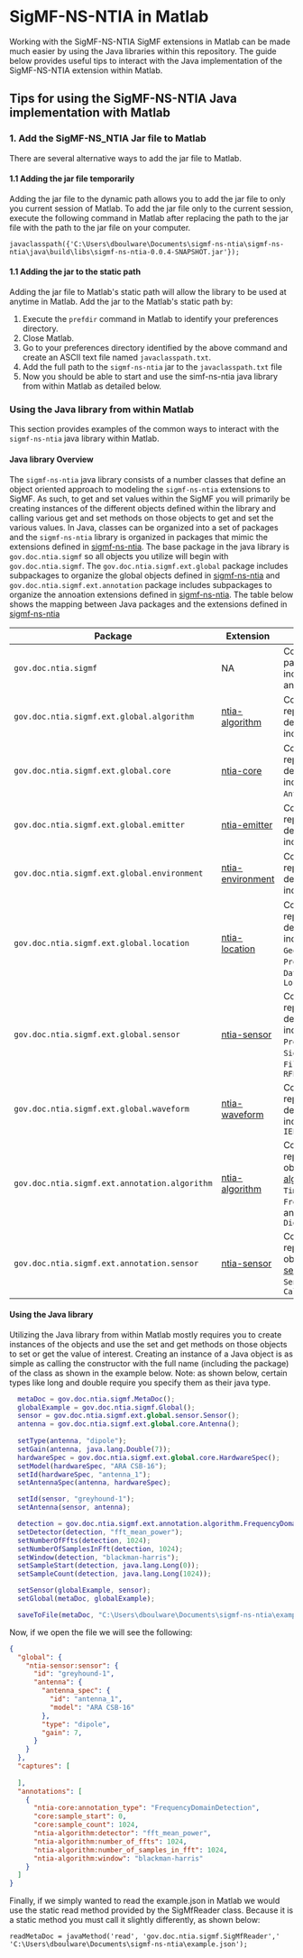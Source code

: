 # SigMF-NS-NTIA in Matlab

Working with the SigMF-NS-NTIA SigMF extensions in Matlab can be made much easier by using the Java libraries within this repository.  The guide below provides useful tips to interact with the Java implementation of the SigMF-NS-NTIA extension within Matlab.

## Tips for using the  SigMF-NS-NTIA Java implementation with Matlab

### 1.  Add the SigMF-NS_NTIA Jar file to Matlab

There are several alternative ways to add the jar file to Matlab.

#### 1.1 Adding the jar file temporarily

Adding the jar file to the dynamic path allows you to add the jar file to only you current session of Matlab. To add the jar file only to the current session, execute the following command in Matlab after replacing the path to the jar file with the path to the jar file on your computer.

`javaclasspath({'C:\Users\dboulware\Documents\sigmf-ns-ntia\sigmf-ns-ntia\java\build\libs\sigmf-ns-ntia-0.0.4-SNAPSHOT.jar'});`

#### 1.1 Adding the jar to the static path

Adding the jar file to Matlab's static path will allow the library to be used at anytime in Matlab. Add the jar to the Matlab's static path by:

1. Execute the `prefdir` command in Matlab to identify your preferences directory.
2. Close Matlab.
3. Go to your preferences directory identified by the above command and create an ASCII text file named `javaclasspath.txt`.
4. Add the full path to the `sigmf-ns-ntia` jar to the `javaclasspath.txt` file
5. Now you should be able to start and use the simf-ns-ntia java library from within Matlab as detailed below.

### Using the Java library from within Matlab

This section provides examples of the common ways to interact with the `sigmf-ns-ntia` java library within Matlab.

#### Java library Overview

The `sigmf-ns-ntia` java library consists of a number classes that define an object oriented approach to modeling the `sigmf-ns-ntia` extensions to SigMF. As such, to get and set values  within the SigMF you will primarily be creating instances of the different objects defined within the library and calling various get and set methods on those objects to get and set the various values. In Java, classes can be organized into a set of packages and the `sigmf-ns-ntia` library is organized in packages that mimic the extensions defined in [sigmf-ns-ntia](https://github.com/NTIA/sigmf-ns-ntia).  The base package in the java library is `gov.doc.ntia.sigmf` so all objects you utilize will begin with `gov.doc.ntia.sigmf`. The `gov.doc.ntia.sigmf.ext.global` package includes subpackages to organize the global objects defined in  [sigmf-ns-ntia](https://github.com/NTIA/sigmf-ns-ntia) and `gov.doc.ntia.sigmf.ext.annotation` package includes subpackages to organize the annoation extensions defined in [sigmf-ns-ntia](https://github.com/NTIA/sigmf-ns-ntia).  The table below shows the mapping between Java packages and the extensions defined in  [sigmf-ns-ntia](https://github.com/NTIA/sigmf-ns-ntia)

|Package|Extension|Description|
|----|--------|-----------|
|`gov.doc.ntia.sigmf`|NA|Contains the objects that are part of the core [SigMF](https://github.com/sigmf/SigMF/blob/sigmf-v1.x/sigmf-spec.md), including: `MetaDoc`, `Global`, and `Annotation`.|
|`gov.doc.ntia.sigmf.ext.global.algorithm`|[ntia-algorithm](https://github.com/NTIA/sigmf-ns-ntia/blob/master/ntia-algorithm.sigmf-ext.md)|Contains objects to represent the global objects defined in [ntia-algorithm](https://github.com/NTIA/sigmf-ns-ntia/blob/master/ntia-algorithm.sigmf-ext.md) including `DigitalFilter`|
|`gov.doc.ntia.sigmf.ext.global.core`|[ntia-core](https://github.com/NTIA/sigmf-ns-ntia/blob/master/ntia-core.sigmf-ext.md)|Contains objects to represent global objects defined in [ntia-core](https://github.com/NTIA/sigmf-ns-ntia/blob/master/ntia-core.sigmf-ext.md) including `Measurement`, `Antenna`, and `HardwareSpec`|
|`gov.doc.ntia.sigmf.ext.global.emitter`|[ntia-emitter](https://github.com/NTIA/sigmf-ns-ntia/blob/master/ntia-emitter.sigmf-ext.md)|Contains objects to represent the global objects defined in [ntia-emitter](https://github.com/NTIA/sigmf-ns-ntia/blob/master/ntia-emitter.sigmf-ext.md) including `Emitter`.|
|`gov.doc.ntia.sigmf.ext.global.environment`|[ntia-environment](https://github.com/NTIA/sigmf-ns-ntia/blob/master/ntia-environment.sigmf-ext.md)|Contains objects to represent the global objects defined in [ntia-environment](https://github.com/NTIA/sigmf-ns-ntia/blob/master/ntia-environment.sigmf-ext.md) including `Environment`|
|`gov.doc.ntia.sigmf.ext.global.location`|[ntia-location](https://github.com/NTIA/sigmf-ns-ntia/blob/master/ntia-location.sigmf-ext.md)|Contains objects to represent the global objects defined in [ntia-location](https://github.com/NTIA/sigmf-ns-ntia/blob/master/ntia-location.sigmf-ext.md) including `GeographicCoordinateSystem`, `ProjectedCoordinateSystem`, `Datum`, `Spheroid`, and `Location`|
|`gov.doc.ntia.sigmf.ext.global.sensor`|[ntia-sensor](https://github.com/NTIA/sigmf-ns-ntia/blob/master/ntia-sensor.sigmf-ext.md)|Contains objects to represent the global objects defined in [ntia-sensor](https://github.com/NTIA/sigmf-ns-ntia/blob/master/ntia-sensor.sigmf-ext.md) including `Sensor`, `Preselector`, `SignalAnalyzer`, `Amplifier`, `Filter`, `CalSource` and `RFPath`|
|`gov.doc.ntia.sigmf.ext.global.waveform`|[ntia-waveform](https://github.com/NTIA/sigmf-ns-ntia/blob/master/ntia-waveform.sigmf-ext.md)|Contains objects to represent the global objects defined in [ntia-waveform](https://github.com/NTIA/sigmf-ns-ntia/blob/master/ntia-waveform.sigmf-ext.md) including `Waveform` and `IEEE80211p`|
|`gov.doc.ntia.sigmf.ext.annotation.algorithm`|[ntia-algorithm](https://github.com/NTIA/sigmf-ns-ntia/blob/master/ntia-algorithm.sigmf-ext.md)|Contains objects to represent the annotation objects defined in [ntia-algorithm](https://github.com/NTIA/sigmf-ns-ntia/blob/master/ntia-algorithm.sigmf-ext.md) including `TimeDomainDetection`, `FrequencyDomainDetection`, and `DigitalFilterAnnotation`|
|`gov.doc.ntia.sigmf.ext.annotation.sensor`|[ntia-sensor](https://github.com/NTIA/sigmf-ns-ntia/blob/master/ntia-sensor.sigmf-ext.md)|Contains objects to represent the annotation objects defined in [ntia-sensor](https://github.com/NTIA/sigmf-ns-ntia/blob/master/ntia-sensor.sigmf-ext.md) including `SensorAnnotation` and `CalibrationAnnotation`|

#### Using the Java library

Utilizing the Java library from within Matlab mostly requires you to create instances of the objects and use the set and get methods on those objects to set or get the value of interest.  Creating an instance of a Java object is as simple as calling the constructor with the full name (including the package) of the class as shown in the example below. Note: as shown below, certain types like long and double require you specify them as their java type.

```matlab
  metaDoc = gov.doc.ntia.sigmf.MetaDoc();
  globalExample = gov.doc.ntia.sigmf.Global();
  sensor = gov.doc.ntia.sigmf.ext.global.sensor.Sensor(); 
  antenna = gov.doc.ntia.sigmf.ext.global.core.Antenna(); 
  
  setType(antenna, "dipole"); 
  setGain(antenna, java.lang.Double(7)); 
  hardwareSpec = gov.doc.ntia.sigmf.ext.global.core.HardwareSpec();
  setModel(hardwareSpec, "ARA CSB-16");
  setId(hardwareSpec, "antenna_1");
  setAntennaSpec(antenna, hardwareSpec);

  setId(sensor, "greyhound-1");
  setAntenna(sensor, antenna);

  detection = gov.doc.ntia.sigmf.ext.annotation.algorithm.FrequencyDomainDetection();
  setDetector(detection, "fft_mean_power");
  setNumberOfFfts(detection, 1024);
  setNumberOfSamplesInFft(detection, 1024);
  setWindow(detection, "blackman-harris");
  setSampleStart(detection, java.lang.Long(0));
  setSampleCount(detection, java.lang.Long(1024));

  setSensor(globalExample, sensor);
  setGlobal(metaDoc, globalExample);

  saveToFile(metaDoc, "C:\Users\dboulware\Documents\sigmf-ns-ntia\example.json");


```

Now, if we open the file we will see the following:

```json
{
  "global": {
    "ntia-sensor:sensor": {
      "id": "greyhound-1",
      "antenna": {
        "antenna_spec": {
          "id": "antenna_1",
          "model": "ARA CSB-16"
        },
        "type": "dipole",
        "gain": 7,
      }
    }
  },
  "captures": [
    
  ],
  "annotations": [
    {
      "ntia-core:annotation_type": "FrequencyDomainDetection",
      "core:sample_start": 0,
      "core:sample_count": 1024,
      "ntia-algorithm:detector": "fft_mean_power",
      "ntia-algorithm:number_of_ffts": 1024,
      "ntia-algorithm:number_of_samples_in_fft": 1024,
      "ntia-algorithm:window": "blackman-harris"
    }
  ]
}

```

Finally, if we simply wanted to read the example.json in Matlab we would use the static read method provided by the SigMfReader class. Because it is a static method you must call it slightly differently, as shown below:

`readMetaDoc = javaMethod('read', 'gov.doc.ntia.sigmf.SigMfReader',' 'C:\Users\dboulware\Documents\sigmf-ns-ntia\example.json');`
